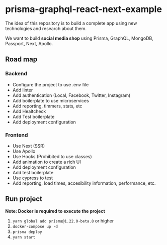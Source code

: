 # prisma-graphql-react-next-example

The idea of this repository is to build a complete app using new technologies and research about them.

We want to build **social media shop** using Prisma, GraphQL, MongoDB, Passport, Next, Apollo.

## Road map

### Backend
- Configure the project to use .env file
- Add linter 
- Add authentication (Local, Facebook, Twitter, Instagram)
- Add boilerplate to use microservices
- Add reporting, timmers, stats, etc
- Add Healtcheck
- Add Test boilerplate
- Add deployment configuration

### Frontend
- Use Next (SSR)
- Use Apollo
- Use Hooks (Prohibited to use classes)
- Add animation to create a rich UI
- Add deployment configuration
- Add test boilerplate
- Use cypress to test
- Add reporting, load times, accesibility information, performance, etc.


## Run project

**Note: Docker is required to execute the project**

1. `yarn global add prisma@1.22.0-beta.8` or higher
2. `docker-compose up -d`
3. `prisma deploy`
4. `yarn start`
